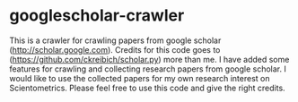 # googlescholar-crawler
This is a crawler for crawling papers from google scholar (http://scholar.google.com). Credits for this code goes to (https://github.com/ckreibich/scholar.py) more than me. I have added some features for crawling and collecting research papers from google scholar. I would like to use the collected papers for my own research interest on Scientometrics. Please feel free to use this code and give the right credits. 
